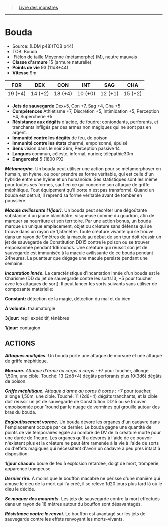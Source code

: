 ﻿> [Livre des monstres](tome_of_beasts.md)

---

# Bouda

- Source: (LDM p48)(TOB p44)
- TOB: Bouda
-  Fiélon de taille Moyenne (métamorphe) (M), neutre mauvais
- **Classe d'armure** 15 (armure naturelle)
- **Points de vie** 93 (11d8+44)
- **Vitesse** 9m

|FOR|DEX|CON|INT|SAG|CHA|
|---|---|---|---|---|---|
|19 (+4)|14 (+2)|18 (+4)|10 (+0)|12 (+1)|15 (+2)|

- **Jets de sauvegarde** Dex+5, Con +7, Sag +4, Cha +5
- **Compétences** Athlétisme +7, Discrétion +5, Intimidation +5, Perception +4, Supercherie +5
- **Résistance aux dégâts** d'acide, de foudre; contondants, perforants, et tranchants infligés par des armes non magiques qui ne sont pas en argent.
- **Immunité contre les dégâts** de feu, de poison
- **Immunité contre les états** charmé, empoisonné, épuisé
- **Sens** vision dans le noir 36m, Perception passive 14
- **Langues** commun, céleste, infernal, nurien; télépathie30m
- **Dangerosité** 5 (1800 PX)

**_Métamorphe._** Un bouda peut utiliser une action pour se métamorphoser en humain, en hyène, ou pour prendre sa forme véritable, qui est celle d'un hybride entre une hyène et un humanoïde. Ses statistiques sont les même pour toutes ses formes, sauf en ce qui concerne son attaque de griffe méphitique. Tout équipement qu'il porte n'est pas transformé. Quand un bouda est détruit, il reprend sa forme véritable avant de tomber en poussière.

**_Macule avilissante (1/jour)._** Un bouda peut sécréter une dégoûtante substance d'un jaune blanchâtre, visqueuse comme du goudron, afin de marquer sa nourriture et son territoire. Par une action bonus, un bouda marque un unique emplacement, objet ou créature sans défense qui se trouve dans un rayon de 1,50mètre. Toute créature vivante qui se trouve dans un rayon de 9mètres de la macule au début de son tour doit réussir un jet de sauvegarde de Constitution DD15 contre le poison ou se trouver empoisonnée pendant 1d6rounds. Une créature qui réussit son jet de sauvegarde est immunisée à la macule avilissante de ce bouda pendant 24heures. La puanteur que dégage une macule persiste pendant une semaine.

**_Incantation innée._** La caractéristique d'incantation innée d'un bouda est le Charisme (DD du jet de sauvegarde contre les sorts13, +5 pour toucher avec les attaques de sort). Il peut lancer les sorts suivants sans utiliser de composante matérielle:

**Constant:** détection de la magie, détection du mal et du bien

**À volonté:** thaumaturgie

**3/jour:** repli expéditif, ténèbres

**1/jour:** contagion

## ACTIONS

**_Attaques multiples._** Un bouda porte une attaque de morsure et une attaque de griffe méphitique.

**_Morsure._** _Attaque d'arme au corps à corps :_ +7 pour toucher, allonge 1,50m, une cible. Touché: 13 (2d8+4) dégâts perforants plus 10(3d6) dégâts de poison.

**_Griffe méphitique._** _Attaque d'arme au corps à corps :_ +7 pour toucher, allonge 1,50m, une cible. Touché: 11 (2d6+4) dégâts tranchants, et la cible doit réussir un jet de sauvegarde de Constitution DD15 ou se trouver empoisonnée pour 1round par le nuage de vermines qui grouille autour des bras du bouda.

**_Engloutissement vorace._** Un bouda dévore les organes d'un cadavre dans l'emplacement occupé par ce dernier. Le bouda gagne une quantité de points de vie temporaires égale au nombre de DV de la créature morte pour une durée de 1heure. Les organes qu'il a dévorés à l'aide de ce pouvoir n'existent plus et la créature ne peut être ramenée à la vie à l'aide de sorts ou d'effets magiques qui nécessitent d'avoir un cadavre à peu près intact à disposition.

**1/jour chacun:** boule de feu à explosion retardée, doigt de mort, tromperie, apparence trompeuse

**_Dernier rire._** À moins que le bouffon macabre ne périsse d'une manière qui amuse le dieu de la mort qui l'a créé, il se relève 1d20 jours plus tard là où le dieu le décide.

**_Se moquer des mourants._** Les jets de sauvegarde contre la mort effectués dans un rayon de 18 mètres autour du bouffon sont désavantagés.

**_Résistance contre le renvoi._** Le bouffon est avantagé sur les jets de sauvegarde contre les effets renvoyant les morts-vivants.

